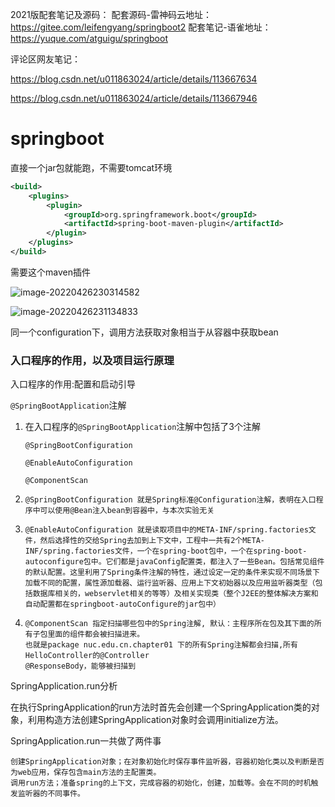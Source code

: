 

2021版配套笔记及源码：
          配套源码-雷神码云地址：https://gitee.com/leifengyang/springboot2
	  配套笔记-语雀地址：https://yuque.com/atguigu/springboot

评论区网友笔记：

https://blog.csdn.net/u011863024/article/details/113667634

https://blog.csdn.net/u011863024/article/details/113667946

# springboot

直接一个jar包就能跑，不需要tomcat环境

```xml
<build>
    <plugins>
        <plugin>
            <groupId>org.springframework.boot</groupId>
            <artifactId>spring-boot-maven-plugin</artifactId>
        </plugin>
    </plugins>
</build>
```

需要这个maven插件

![image-20220426230314582](https://s2.loli.net/2022/05/01/NFUkYufaql2hTWe.png)

![image-20220426231134833](https://s2.loli.net/2022/05/01/wryZd5Am9V3qaTg.png)

同一个configuration下，调用方法获取对象相当于从容器中获取bean

### 入口程序的作用，以及项目运行原理

入口程序的作用:配置和启动引导

```@SpringBootApplication```注解

1. 在入口程序的```@SpringBootApplication```注解中包括了3个注解

   ```@SpringBootConfiguration```

   ```@EnableAutoConfiguration```

   ```@ComponentScan```

2. ```
   @SpringBootConfiguration 就是Spring标准@Configuration注解，表明在入口程序中可以使用@Bean注入bean到容器中，与本次实验无关
   ```

3. ``` 
   @EnableAutoConfiguration 就是读取项目中的META-INF/spring.factories文件，然后选择性的交给Spring去加到上下文中，工程中一共有2个META-INF/spring.factories文件，一个在spring-boot包中，一个在spring-boot-autoconfigure包中。它们都是javaConfig配置类，都注入了一些Bean。包括常见组件的默认配置。这里利用了Spring条件注解的特性，通过设定一定的条件来实现不同场景下加载不同的配置，属性源加载器、运行监听器、应用上下文初始器以及应用监听器类型（包括数据库相关的，webservlet相关的等等）及相关实现类（整个J2EE的整体解决方案和自动配置都在springboot-autoConfigure的jar包中）
   ```

4. ```
   @ComponentScan 指定扫描哪些包中的Spring注解, 默认：主程序所在包及其下面的所有子包里面的组件都会被扫描进来。
   也就是package nuc.edu.cn.chapter01 下的所有Spring注解都会扫描,所有HelloController的@Controller
   @ResponseBody，能够被扫描到
   ```

SpringApplication.run分析

在执行SpringApplication的run方法时首先会创建一个SpringApplication类的对象，利用构造方法创建SpringApplication对象时会调用initialize方法。

SpringApplication.run一共做了两件事

    创建SpringApplication对象；在对象初始化时保存事件监听器，容器初始化类以及判断是否为web应用，保存包含main方法的主配置类。
    调用run方法；准备spring的上下文，完成容器的初始化，创建，加载等。会在不同的时机触发监听器的不同事件。


